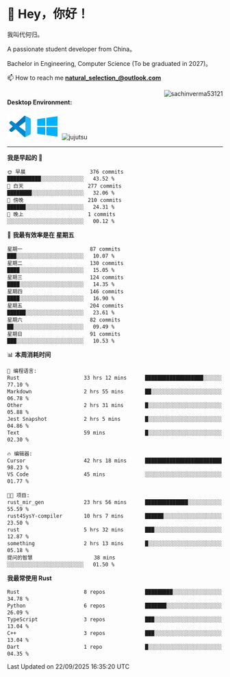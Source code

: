 # 👋 Hey，你好！

我叫代何归。

A passionate student developer from China。

Bachelor in Engineering, Computer Science (To be graduated in 2027)。

📫 How to reach me **natural_selection_@outlook.com**

<div style="display: flex; justify-content: space-between; align-items: flex-start;">
  <div>
    <h4>Desktop Environment: </h4>
    <span>
      <img style="margin: auto;" src="https://raw.githubusercontent.com/sachinverma53121/sachinverma53121/master/icons/vsc.png" alt=vs width="60" height="60"/>
      <img style="margin: auto;" src="https://raw.githubusercontent.com/sachinverma53121/sachinverma53121/master/icons/win10.png" alt=windows10 width="60" height="60"/>
      <img style="margin: auto;" src="https://img2023.cnblogs.com/blog/3292968/202505/3292968-20250515084111916-1835883071.png" alt=jujutsu width="60" height="60"/>
    </span>
  </div>
  <div>
    <img style="margin: auto;" src=https://github-readme-stats.vercel.app/api?username=Natural-selection1&show_icons=true alt=sachinverma53121 />
  </div>
</div>

---

<!--START_SECTION:waka-->
**我是早起的 🐤** 

```text
🌞 早晨                     376 commits         ███████████░░░░░░░░░░░░░░   43.52 % 
🌆 白天                     277 commits         ████████░░░░░░░░░░░░░░░░░   32.06 % 
🌃 傍晚                     210 commits         ██████░░░░░░░░░░░░░░░░░░░   24.31 % 
🌙 晚上                     1 commits           ░░░░░░░░░░░░░░░░░░░░░░░░░   00.12 % 
```
📅 **我最有效率是在 星期五** 

```text
星期一                      87 commits          ███░░░░░░░░░░░░░░░░░░░░░░   10.07 % 
星期二                      130 commits         ████░░░░░░░░░░░░░░░░░░░░░   15.05 % 
星期三                      124 commits         ████░░░░░░░░░░░░░░░░░░░░░   14.35 % 
星期四                      146 commits         ████░░░░░░░░░░░░░░░░░░░░░   16.90 % 
星期五                      204 commits         ██████░░░░░░░░░░░░░░░░░░░   23.61 % 
星期六                      82 commits          ██░░░░░░░░░░░░░░░░░░░░░░░   09.49 % 
星期日                      91 commits          ███░░░░░░░░░░░░░░░░░░░░░░   10.53 % 
```


📊 **本周消耗时间** 

```text
💬 编程语言: 
Rust                     33 hrs 12 mins      ███████████████████░░░░░░   77.10 % 
Markdown                 2 hrs 55 mins       ██░░░░░░░░░░░░░░░░░░░░░░░   06.78 % 
Other                    2 hrs 31 mins       █░░░░░░░░░░░░░░░░░░░░░░░░   05.88 % 
Jest Snapshot            2 hrs 5 mins        █░░░░░░░░░░░░░░░░░░░░░░░░   04.86 % 
Text                     59 mins             █░░░░░░░░░░░░░░░░░░░░░░░░   02.30 % 

🔥 编辑器: 
Cursor                   42 hrs 18 mins      █████████████████████████   98.23 % 
VS Code                  45 mins             ░░░░░░░░░░░░░░░░░░░░░░░░░   01.77 % 

🐱‍💻 项目: 
rust_mir_gen             23 hrs 56 mins      ██████████████░░░░░░░░░░░   55.59 % 
rust4SysY-compiler       10 hrs 7 mins       ██████░░░░░░░░░░░░░░░░░░░   23.50 % 
rust                     5 hrs 32 mins       ███░░░░░░░░░░░░░░░░░░░░░░   12.87 % 
something                2 hrs 13 mins       █░░░░░░░░░░░░░░░░░░░░░░░░   05.18 % 
提问的智慧                    38 mins             ░░░░░░░░░░░░░░░░░░░░░░░░░   01.50 % 
```

**我最常使用 Rust** 

```text
Rust                     8 repos             █████████░░░░░░░░░░░░░░░░   34.78 % 
Python                   6 repos             ███████░░░░░░░░░░░░░░░░░░   26.09 % 
TypeScript               3 repos             ███░░░░░░░░░░░░░░░░░░░░░░   13.04 % 
C++                      3 repos             ███░░░░░░░░░░░░░░░░░░░░░░   13.04 % 
Dart                     1 repo              █░░░░░░░░░░░░░░░░░░░░░░░░   04.35 % 
```




 Last Updated on 22/09/2025 16:35:20 UTC
<!--END_SECTION:waka-->
